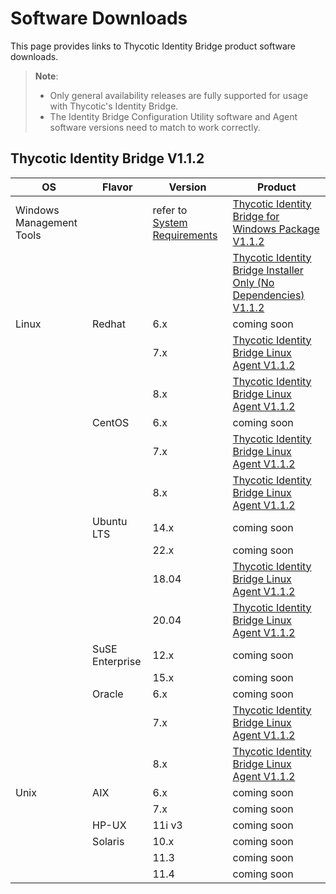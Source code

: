 [title]: # (Software Downloads)
[tags]: # (links)
[priority]: # (3)
# Software Downloads

This page provides links to Thycotic Identity Bridge product software downloads.

>**Note**:
>
> * Only general availability releases are fully supported for usage with Thycotic's Identity Bridge.
> * The Identity Bridge Configuration Utility software and Agent software versions need to match to work correctly.

## Thycotic Identity Bridge V1.1.2

| OS | Flavor | Version | Product |
| ----- | ----- | ----- | ----- |
| Windows Management Tools | | refer to [System Requirements](index.md#windows__amp__active_directory_requirements) | [Thycotic Identity Bridge for Windows Package V1.1.2](https://tmsnuget.thycotic.com/software/IdBridge/ThycoticIdentityBridge_x64_v1.1.126.0.exe) |
| | | | [Thycotic Identity Bridge Installer Only (No Dependencies) V1.1.2](https://tmsnuget.thycotic.com/software/IdBridge/ADBridge.Installer_x64_v1.1.126.0.msi) |
| Linux | Redhat | 6.x | coming soon |
| | | 7.x | [Thycotic Identity Bridge Linux Agent V1.1.2](https://tmsnuget.thycotic.com/software/IdBridge/pmagent_x86_64_v1.1.26_rhel7.rpm) |
| | | 8.x | [Thycotic Identity Bridge Linux Agent V1.1.2](https://tmsnuget.thycotic.com/software/IdBridge/pmagent_x86_64_v1.1.26_rhel8.rpm) |
| | CentOS | 6.x | coming soon |
| | | 7.x | [Thycotic Identity Bridge Linux Agent V1.1.2](https://tmsnuget.thycotic.com/software/IdBridge/pmagent_x86_64_v1.1.26_centos7.rpm) |
| | | 8.x | [Thycotic Identity Bridge Linux Agent V1.1.2](https://tmsnuget.thycotic.com/software/IdBridge/pmagent_x86_64_v1.1.26_centos8.rpm) |
| | Ubuntu LTS | 14.x | coming soon |
| | | 22.x | coming soon |
| | | 18.04 | [Thycotic Identity Bridge Linux Agent V1.1.2](https://tmsnuget.thycotic.com/software/IdBridge/pmagent_x86_64_v1.1.26_ubuntu18.deb) |
| | | 20.04 | [Thycotic Identity Bridge Linux Agent V1.1.2](https://tmsnuget.thycotic.com/software/IdBridge/pmagent_x86_64_v1.1.26_ubuntu20.deb) |
| | SuSE Enterprise | 12.x | coming soon |
| | | 15.x | coming soon |
| | Oracle | 6.x | coming soon |
| | | 7.x | [Thycotic Identity Bridge Linux Agent V1.1.2](https://tmsnuget.thycotic.com/software/IdBridge/pmagent_x86_64_v1.1.26_oraclelinux7.rpm) |
| | | 8.x | [Thycotic Identity Bridge Linux Agent V1.1.2](https://tmsnuget.thycotic.com/software/IdBridge/pmagent_x86_64_v1.1.26_oraclelinux8.rpm) |
| Unix | AIX | 6.x | coming soon |
| | | 7.x | coming soon |
| | HP-UX | 11i v3 | coming soon |
| | Solaris | 10.x | coming soon |
| | | 11.3 | coming soon |
| | | 11.4 | coming soon |
